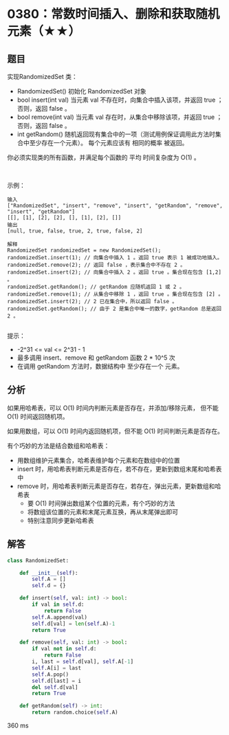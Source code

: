# 0380：常数时间插入、删除和获取随机元素（★★）



## 题目

实现RandomizedSet 类：
- RandomizedSet() 初始化 RandomizedSet 对象
- bool insert(int val) 当元素 val 不存在时，向集合中插入该项，并返回 true ；否则，返回 false 。
- bool remove(int val) 当元素 val 存在时，从集合中移除该项，并返回 true ；否则，返回 false 。
- int getRandom() 随机返回现有集合中的一项（测试用例保证调用此方法时集合中至少存在一个元素）。
每个元素应该有 相同的概率 被返回。

你必须实现类的所有函数，并满足每个函数的 平均 时间复杂度为 O(1) 。

 

示例：

	输入
	["RandomizedSet", "insert", "remove", "insert", "getRandom", "remove", "insert", "getRandom"]
	[[], [1], [2], [2], [], [1], [2], []]
	输出
	[null, true, false, true, 2, true, false, 2]

	解释
	RandomizedSet randomizedSet = new RandomizedSet();
	randomizedSet.insert(1); // 向集合中插入 1 。返回 true 表示 1 被成功地插入。
	randomizedSet.remove(2); // 返回 false ，表示集合中不存在 2 。
	randomizedSet.insert(2); // 向集合中插入 2 。返回 true 。集合现在包含 [1,2] 。
	randomizedSet.getRandom(); // getRandom 应随机返回 1 或 2 。
	randomizedSet.remove(1); // 从集合中移除 1 ，返回 true 。集合现在包含 [2] 。
	randomizedSet.insert(2); // 2 已在集合中，所以返回 false 。
	randomizedSet.getRandom(); // 由于 2 是集合中唯一的数字，getRandom 总是返回 2 。
	 

提示：
- -2^31 <= val <= 2^31 - 1
- 最多调用 insert、remove 和 getRandom 函数 2 * 10^5 次
- 在调用 getRandom 方法时，数据结构中 至少存在一个 元素。



## 分析

如果用哈希表，可以 O(1) 时间内判断元素是否存在，并添加/移除元素，
但不能 O(1) 时间返回随机项。

如果用数组，可以 O(1) 时间内返回随机项，但不能 O(1) 时间判断元素是否存在。

有个巧妙的方法是结合数组和哈希表：
- 用数组维护元素集合，哈希表维护每个元素和在数组中的位置
- insert 时，用哈希表判断元素是否存在，若不存在，更新到数组末尾和哈希表中
- remove 时，用哈希表判断元素是否存在，若存在，弹出元素，更新数组和哈希表
	- 要 O(1) 时间弹出数组某个位置的元素，有个巧妙的方法
	- 将数组该位置的元素和末尾元素互换，再从末尾弹出即可
	- 特别注意同步更新哈希表

## 解答

```python
class RandomizedSet:

    def __init__(self):
        self.A = []
        self.d = {}

    def insert(self, val: int) -> bool:
        if val in self.d:
            return False
        self.A.append(val)
        self.d[val] = len(self.A)-1
        return True

    def remove(self, val: int) -> bool:
        if val not in self.d:
            return False
        i, last = self.d[val], self.A[-1]
        self.A[i] = last
        self.A.pop()
        self.d[last] = i
        del self.d[val]
        return True

    def getRandom(self) -> int:
        return random.choice(self.A)
```
360 ms

